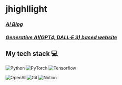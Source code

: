 <h1> jhighllight </h1>

<p>
  <em>
    <h3> 
      <a href="https://highllight.tistory.com">
        AI Blog
      </a>
    </h3>
  </em>
  <em>
  <h3>
    <a href="https://www.momentoushistory.com">
      Generative AI(GPT4, DALL·E 3) based website
    </a>
  </h3>
    </em>
  </em>
</p>

<h2> My tech stack 💻 </h2>

![Python](https://img.shields.io/badge/-Python-3776AB?style=for-the-badge&logo=Python&logoColor=ffffff)
![PyTorch](https://img.shields.io/badge/-PyTorch-EE4C2C?style=for-the-badge&logo=PyTorch&logoColor=ffffff)
![Tensorflow](https://img.shields.io/badge/-Tensorflow-FF6F00?style=for-the-badge&logo=Tensorflow&logoColor=ffffff)

![OpenAI](https://img.shields.io/badge/-OpenAI-412991?style=for-the-badge&logo=OpenAI&logoColor=ffffff)
![Git](https://img.shields.io/badge/-Git-F05032?style=for-the-badge&logo=Git&logoColor=ffffff)
![Notion](https://img.shields.io/badge/-Notion-000000?style=for-the-badge&logo=Notion&logoColor=ffffff)
